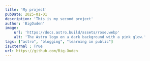 ```yaml
---
title: 'My project'
pubDate: 2025-01-01
description: 'This is my second project'
author: 'BigOuden'
image:
    url: 'https://docs.astro.build/assets/rose.webp'
    alt: 'The Astro logo on a dark background with a pink glow.'
tags: ["astro", "blogging", "learning in public"]
isExternal : True
url: https://github.com/Big-Ouden
---
```



